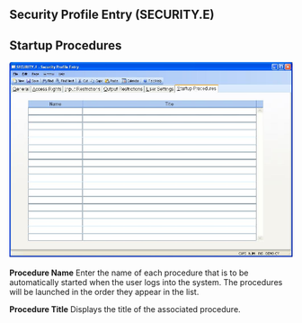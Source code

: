##  Security Profile Entry (SECURITY.E)

<PageHeader />

##  Startup Procedures

![](./SECURITY-E-6.jpg)

**Procedure Name** Enter the name of each procedure that is to be
automatically started when the user logs into the system. The procedures will
be launched in the order they appear in the list.  
  
**Procedure Title** Displays the title of the associated procedure.  
  
  
<badge text= "Version 8.10.57" vertical="middle" />

<PageFooter />